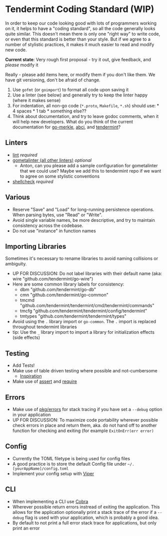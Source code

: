 # Tendermint Coding Standard (WIP)

In order to keep our code looking good with lots of programmers working on it, it helps to have a "coding standard", so all the code generally looks quite similar. This doesn't mean there is only one "right way" to write code, or even that this standard is better than your style.  But if we agree to a number of stylistic practices, it makes it much easier to read and modify new code.

**Current state**: Very rough first proposal - try it out, give feedback, and *please* modify it

Really - please add items here, or modify them if you don't like them.  We have git versioning, don't be afraid of change.

  1. Use `gofmt` (or `goimport`) to format all code upon saving it
  2. Use a linter (see below) and generally try to keep the linter happy (where it makes sense)
  3. For indentation, all non-go code (`*.proto`, `Makefile`, `*.sh`) should use:
    * 4 spaces
    * 1 tab
    * something else??
  4. Think about documentation, and try to leave godoc comments, when it will help new developers. What do you think of the current documentation for [go-merkle](https://godoc.org/github.com/tendermint/go-merkle), [abci](https://godoc.org/github.com/tendermint/abci), and [tendermint](https://godoc.org/github.com/tendermint/tendermint)?

## Linters

  * [lint](https://github.com/golang/lint) *required*
  * [gometalinter (all other linters)](https://github.com/alecthomas/gometalinter) *optional*
    * Anton, can you please add a sample configuration for gometalinter that we could use?  Maybe we add this to tendermint repo if we want to agree on some stylistic conventions
  * [shellcheck](https://github.com/koalaman/shellcheck) *required*

## Various

  * Reserve "Save" and "Load" for long-running persistence operations.  When parsing bytes, use "Read" or "Write".
  * Avoid single variable names, be more descriptive, and try to maintain consistency across the codebase.
  * Do not use "instance" in function names

## Importing Libraries
Sometimes it's necessary to rename libraries to avoid naming collisions or ambiguity. 
  * UP FOR DISCUSSION: Do not label libraries with their default name (aka: wire "github.com/tendermint/go-wire") 
  * Here are some common library labels for consistency: 
    * dbm "github.com/tendermint/go-db"
    * cmn "github.com/tendermint/go-common"
    * tmcmd "github.com/tendermint/tendermint/cmd/tendermint/commands"
    * tmcfg "github.com/tendermint/tendermint/config/tendermint"
    * tmtypes "github.com/tendermint/tendermint/types"
  * Avoid using the `.` library import or `go-common`. The `.` import is replaced throughout tendermint libraries
  * tip: Use the `_` library import to import a library for initialization effects (side effects) 

## Testing
  * Add Tests! 
  * Make use of table driven testing where possible and not-cumbersome
    * [Inspiration](https://dave.cheney.net/2013/06/09/writing-table-driven-tests-in-go)
  * Make use of [assert](https://godoc.org/github.com/stretchr/testify/assert) and [require](https://godoc.org/github.com/stretchr/testify/require)

## Errors 

  * Make use of [pkg/errors](https://github.com/pkg/errors) for stack tracing if you have set a `--debug` option in your application
  * UP FOR DISCUSSION: To maximize code portability wherever possible check errors in place and return them, aka. do not hand off to another function for checking and exiting (for example `ExitOnErr(err error)`

## Config
  
  * Currently the TOML filetype is being used for config files
  * A good practice is to store the default Config file under `~/.[yourAppName]/config.toml`
  * Implement your config setup with [Viper](https://github.com/spf13/viper)

## CLI

  * When implementing a CLI use [Cobra](https://github.com/spf13/cobra)
  * Wherever possible return errors instread of exiting the application. This allows for the application optionally print a stack trace of the error if a `--debug` flag is used with your application, which is probably a good idea.
  * By default to not print a full error stack trace for applications, but only print an error
